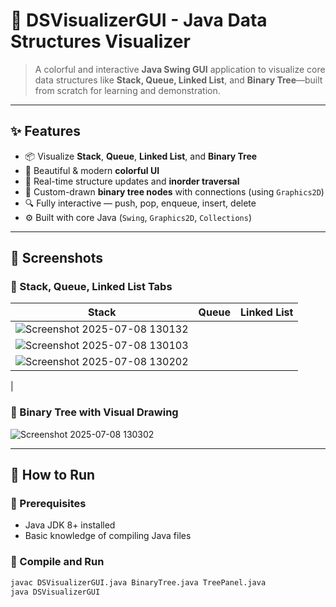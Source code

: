 # 🎯 DSVisualizerGUI - Java Data Structures Visualizer

> A colorful and interactive **Java Swing GUI** application to visualize core data structures like **Stack, Queue, Linked List**, and **Binary Tree**—built from scratch for learning and demonstration.
---

## ✨ Features

- 📦 Visualize **Stack**, **Queue**, **Linked List**, and **Binary Tree**
- 🎨 Beautiful & modern **colorful UI**
- 🧠 Real-time structure updates and **inorder traversal**
- 🧲 Custom-drawn **binary tree nodes** with connections (using `Graphics2D`)
- 🔍 Fully interactive — push, pop, enqueue, insert, delete
- ⚙️ Built with core Java (`Swing`, `Graphics2D`, `Collections`)

---

## 📸 Screenshots

### 🔹 Stack, Queue, Linked List Tabs

| Stack | Queue | Linked List |
|------|-------|--------------|
| ![Screenshot 2025-07-08 130132](https://github.com/user-attachments/assets/d9d11c7e-3e42-4e82-9d20-834dc87da923)
 | ![Screenshot 2025-07-08 130103](https://github.com/user-attachments/assets/6e110132-fa5b-47b2-8b3a-8e742c1443f2)
 | ![Screenshot 2025-07-08 130202](https://github.com/user-attachments/assets/31ba435c-d878-4a32-a5cd-9ecef29aa54c)
 |

### 🌳 Binary Tree with Visual Drawing

![Screenshot 2025-07-08 130302](https://github.com/user-attachments/assets/c8836bbd-1d8f-4701-aab1-b67a7b764087)


---

## 🚀 How to Run

### 📌 Prerequisites
- Java JDK 8+ installed
- Basic knowledge of compiling Java files

### 🧪 Compile and Run

```bash
javac DSVisualizerGUI.java BinaryTree.java TreePanel.java
java DSVisualizerGUI
